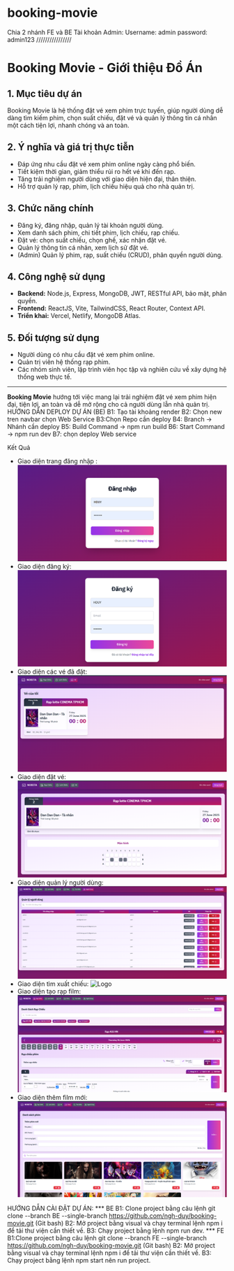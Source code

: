 # booking-movie
Chia 2 nhánh FE và BE
Tài khoản Admin:
Username: admin
password: admin123
////////////////
# Booking Movie - Giới thiệu Đồ Án

## 1. Mục tiêu dự án
Booking Movie là hệ thống đặt vé xem phim trực tuyến, giúp người dùng dễ dàng tìm kiếm phim, chọn suất chiếu, đặt vé và quản lý thông tin cá nhân một cách tiện lợi, nhanh chóng và an toàn.

## 2. Ý nghĩa và giá trị thực tiễn
- Đáp ứng nhu cầu đặt vé xem phim online ngày càng phổ biến.
- Tiết kiệm thời gian, giảm thiểu rủi ro hết vé khi đến rạp.
- Tăng trải nghiệm người dùng với giao diện hiện đại, thân thiện.
- Hỗ trợ quản lý rạp, phim, lịch chiếu hiệu quả cho nhà quản trị.

## 3. Chức năng chính
- Đăng ký, đăng nhập, quản lý tài khoản người dùng.
- Xem danh sách phim, chi tiết phim, lịch chiếu, rạp chiếu.
- Đặt vé: chọn suất chiếu, chọn ghế, xác nhận đặt vé.
- Quản lý thông tin cá nhân, xem lịch sử đặt vé.
- (Admin) Quản lý phim, rạp, suất chiếu (CRUD), phân quyền người dùng.

## 4. Công nghệ sử dụng
- **Backend:** Node.js, Express, MongoDB, JWT, RESTful API, bảo mật, phân quyền.
- **Frontend:** ReactJS, Vite, TailwindCSS, React Router, Context API.
- **Triển khai:** Vercel, Netlify, MongoDB Atlas.

## 5. Đối tượng sử dụng
- Người dùng có nhu cầu đặt vé xem phim online.
- Quản trị viên hệ thống rạp phim.
- Các nhóm sinh viên, lập trình viên học tập và nghiên cứu về xây dựng hệ thống web thực tế.

---
**Booking Movie** hướng tới việc mang lại trải nghiệm đặt vé xem phim hiện đại, tiện lợi, an toàn và dễ mở rộng cho cả người dùng lẫn nhà quản trị. 
HƯỚNG DẪN DEPLOY DỰ ÁN (BE)
B1: Tạo tài khoảng render
B2: Chọn new tren navbar chọn Web Service
B3:Chọn Repo cần deploy
B4: Branch -> Nhánh cần deploy
B5: Build Command -> npm run build
B6: Start Command -> npm run dev
B7: chọn deploy Web service

Kết Quả 
- Giao diện trang đăng nhập :
  ![Logo](https://github.com/ngh-duy/booking-movie/blob/master/public/dangnhap.png)
- Giao diện đăng ký:
 ![Logo](https://github.com/ngh-duy/booking-movie/blob/master/public/dangky.png)
- Giao diện các vé đã đặt:
  ![Logo](https://github.com/ngh-duy/booking-movie/blob/master/public/GiaoDienCacVeDaDat.png)
- Giao diện đặt vé:
  ![Logo](https://github.com/ngh-duy/booking-movie/blob/master/public/GiaoDienDatVe.png)
- Giao diện quản lý người dùng:
  ![Logo](https://github.com/ngh-duy/booking-movie/blob/master/public/GiaoDienQuanLyNguoiDUng.png)
- Giao diện tìm xuất chiếu:
  ![Logo](https://github.com/ngh-duy/booking-movie/blob/master/public/GiaDientimXuatChieu.png)
- Giao diện tạo rạp film:
  ![Logo](https://github.com/ngh-duy/booking-movie/blob/master/public/giaodienTaoRapPhim.png)
- Giao diện thêm film mới:
  ![Logo](https://github.com/ngh-duy/booking-movie/blob/master/public/themFilmMoi.png)

HƯỚNG DẪN CÀI ĐẶT DỰ ÁN:
*** BE
B1: Clone project bằng câu lệnh git clone --branch BE --single-branch https://github.com/ngh-duy/booking-movie.git (Git bash)
B2: Mở project bằng visual và chạy terminal lệnh npm i để tải thư viện cần thiết về.
B3: Chạy project bằng lệnh npm run dev.
*** FE
B1:Clone project bằng câu lệnh git clone --branch FE --single-branch https://github.com/ngh-duy/booking-movie.git (Git bash)
B2: Mở project bằng visual và chạy terminal lệnh npm i để tải thư viện cần thiết về.
B3: Chạy project bằng lệnh npm start nên run project.

